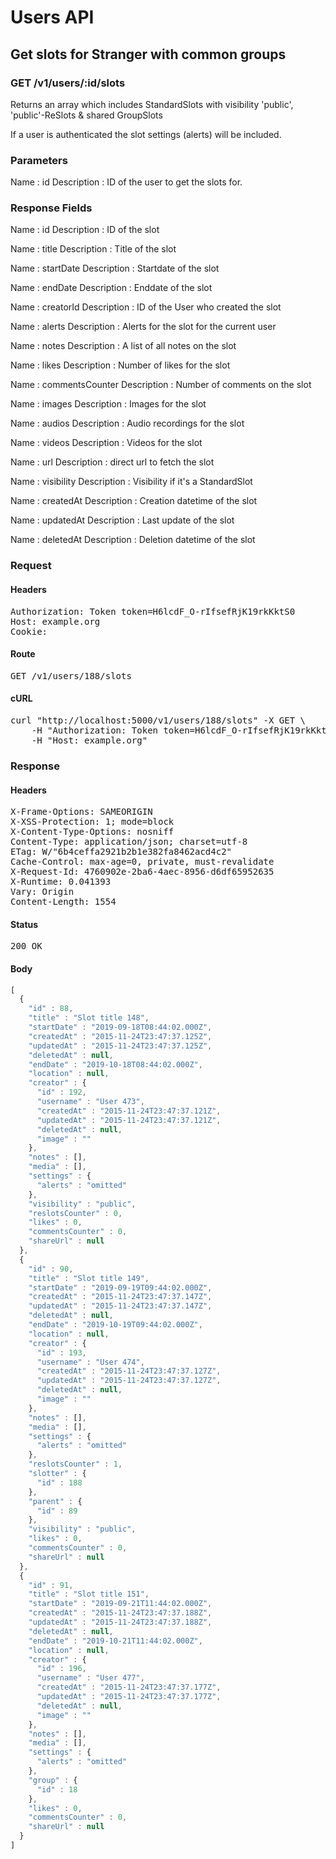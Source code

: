 # Users API

## Get slots for Stranger with common groups

### GET /v1/users/:id/slots

Returns an array which includes StandardSlots with visibility &#39;public&#39;, &#39;public&#39;-ReSlots &amp; shared GroupSlots

If a user is authenticated the slot settings (alerts) will be included.

### Parameters

Name : id
Description : ID of the user to get the slots for.


### Response Fields

Name : id
Description : ID of the slot

Name : title
Description : Title of the slot

Name : startDate
Description : Startdate of the slot

Name : endDate
Description : Enddate of the slot

Name : creatorId
Description : ID of the User who created the slot

Name : alerts
Description : Alerts for the slot for the current user

Name : notes
Description : A list of all notes on the slot

Name : likes
Description : Number of likes for the slot

Name : commentsCounter
Description : Number of comments on the slot

Name : images
Description : Images for the slot

Name : audios
Description : Audio recordings for the slot

Name : videos
Description : Videos for the slot

Name : url
Description : direct url to fetch the slot

Name : visibility
Description : Visibility if it&#39;s a StandardSlot

Name : createdAt
Description : Creation datetime of the slot

Name : updatedAt
Description : Last update of the slot

Name : deletedAt
Description : Deletion datetime of the slot

### Request

#### Headers

<pre>Authorization: Token token=H6lcdF_O-rIfsefRjK19rkKktS0
Host: example.org
Cookie: </pre>

#### Route

<pre>GET /v1/users/188/slots</pre>

#### cURL

<pre class="request">curl &quot;http://localhost:5000/v1/users/188/slots&quot; -X GET \
	-H &quot;Authorization: Token token=H6lcdF_O-rIfsefRjK19rkKktS0&quot; \
	-H &quot;Host: example.org&quot;</pre>

### Response

#### Headers

<pre>X-Frame-Options: SAMEORIGIN
X-XSS-Protection: 1; mode=block
X-Content-Type-Options: nosniff
Content-Type: application/json; charset=utf-8
ETag: W/&quot;6b4ceffa2921b2b1e382fa8462acd4c2&quot;
Cache-Control: max-age=0, private, must-revalidate
X-Request-Id: 4760902e-2ba6-4aec-8956-d6df65952635
X-Runtime: 0.041393
Vary: Origin
Content-Length: 1554</pre>

#### Status

<pre>200 OK</pre>

#### Body

```javascript
[
  {
    "id" : 88,
    "title" : "Slot title 148",
    "startDate" : "2019-09-18T08:44:02.000Z",
    "createdAt" : "2015-11-24T23:47:37.125Z",
    "updatedAt" : "2015-11-24T23:47:37.125Z",
    "deletedAt" : null,
    "endDate" : "2019-10-18T08:44:02.000Z",
    "location" : null,
    "creator" : {
      "id" : 192,
      "username" : "User 473",
      "createdAt" : "2015-11-24T23:47:37.121Z",
      "updatedAt" : "2015-11-24T23:47:37.121Z",
      "deletedAt" : null,
      "image" : ""
    },
    "notes" : [],
    "media" : [],
    "settings" : {
      "alerts" : "omitted"
    },
    "visibility" : "public",
    "reslotsCounter" : 0,
    "likes" : 0,
    "commentsCounter" : 0,
    "shareUrl" : null
  },
  {
    "id" : 90,
    "title" : "Slot title 149",
    "startDate" : "2019-09-19T09:44:02.000Z",
    "createdAt" : "2015-11-24T23:47:37.147Z",
    "updatedAt" : "2015-11-24T23:47:37.147Z",
    "deletedAt" : null,
    "endDate" : "2019-10-19T09:44:02.000Z",
    "location" : null,
    "creator" : {
      "id" : 193,
      "username" : "User 474",
      "createdAt" : "2015-11-24T23:47:37.127Z",
      "updatedAt" : "2015-11-24T23:47:37.127Z",
      "deletedAt" : null,
      "image" : ""
    },
    "notes" : [],
    "media" : [],
    "settings" : {
      "alerts" : "omitted"
    },
    "reslotsCounter" : 1,
    "slotter" : {
      "id" : 188
    },
    "parent" : {
      "id" : 89
    },
    "visibility" : "public",
    "likes" : 0,
    "commentsCounter" : 0,
    "shareUrl" : null
  },
  {
    "id" : 91,
    "title" : "Slot title 151",
    "startDate" : "2019-09-21T11:44:02.000Z",
    "createdAt" : "2015-11-24T23:47:37.188Z",
    "updatedAt" : "2015-11-24T23:47:37.188Z",
    "deletedAt" : null,
    "endDate" : "2019-10-21T11:44:02.000Z",
    "location" : null,
    "creator" : {
      "id" : 196,
      "username" : "User 477",
      "createdAt" : "2015-11-24T23:47:37.177Z",
      "updatedAt" : "2015-11-24T23:47:37.177Z",
      "deletedAt" : null,
      "image" : ""
    },
    "notes" : [],
    "media" : [],
    "settings" : {
      "alerts" : "omitted"
    },
    "group" : {
      "id" : 18
    },
    "likes" : 0,
    "commentsCounter" : 0,
    "shareUrl" : null
  }
]
```
